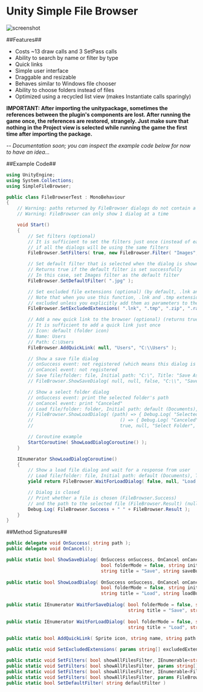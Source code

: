 # Unity Simple File Browser

![screenshot](https://yasirkula.files.wordpress.com/2016/11/simplefileexplorer.png)

##Features##
- Costs ~13 draw calls and 3 SetPass calls
- Ability to search by name or filter by type
- Quick links
- Simple user interface
- Draggable and resizable
- Behaves similar to Windows file chooser
- Ability to choose folders instead of files
- Optimized using a recycled list view (makes Instantiate calls sparingly)

**IMPORTANT: After importing the unitypackage, sometimes the references between the plugin's components are lost. After running the game once, the references are restored, strangely. Just make sure that nothing in the Project view is selected while running the game the first time after importing the package.**

-- *Documentation soon; you can inspect the example code below for now to have an idea...*

##Example Code##
```csharp
using UnityEngine;
using System.Collections;
using SimpleFileBrowser;

public class FileBrowserTest : MonoBehaviour
{
	// Warning: paths returned by FileBrowser dialogs do not contain a trailing '\' character
	// Warning: FileBrowser can only show 1 dialog at a time

	void Start()
	{
		// Set filters (optional)
		// It is sufficient to set the filters just once (instead of each time before showing the file browser dialog), 
		// if all the dialogs will be using the same filters
		FileBrowser.SetFilters( true, new FileBrowser.Filter( "Images", ".jpg", ".png" ), new FileBrowser.Filter( "Text Files", ".txt", ".pdf" ) );

		// Set default filter that is selected when the dialog is shown (optional)
		// Returns true if the default filter is set successfully
		// In this case, set Images filter as the default filter
		FileBrowser.SetDefaultFilter( ".jpg" );

		// Set excluded file extensions (optional) (by default, .lnk and .tmp extensions are excluded)
		// Note that when you use this function, .lnk and .tmp extensions will no longer be
		// excluded unless you explicitly add them as parameters to the function
		FileBrowser.SetExcludedExtensions( ".lnk", ".tmp", ".zip", ".rar", ".exe" );

		// Add a new quick link to the browser (optional) (returns true if quick link is added successfully)
		// It is sufficient to add a quick link just once
		// Icon: default (folder icon)
		// Name: Users
		// Path: C:\Users
		FileBrowser.AddQuickLink( null, "Users", "C:\\Users" );

		// Show a save file dialog 
		// onSuccess event: not registered (which means this dialog is pretty useless)
		// onCancel event: not registered
		// Save file/folder: file, Initial path: "C:\", Title: "Save As", submit button text: "Save"
		// FileBrowser.ShowSaveDialog( null, null, false, "C:\\", "Save As", "Save" );

		// Show a select folder dialog 
		// onSuccess event: print the selected folder's path
		// onCancel event: print "Canceled"
		// Load file/folder: folder, Initial path: default (Documents), Title: "Select Folder", submit button text: "Select"
		// FileBrowser.ShowLoadDialog( (path) => { Debug.Log( "Selected: " + path ); }, 
		//                                () => { Debug.Log( "Canceled" ); }, 
		//                                true, null, "Select Folder", "Select" );

		// Coroutine example
		StartCoroutine( ShowLoadDialogCoroutine() );
	}

	IEnumerator ShowLoadDialogCoroutine()
	{
		// Show a load file dialog and wait for a response from user
		// Load file/folder: file, Initial path: default (Documents), Title: "Load File", submit button text: "Load"
		yield return FileBrowser.WaitForLoadDialog( false, null, "Load File", "Load" );

		// Dialog is closed
		// Print whether a file is chosen (FileBrowser.Success)
		// and the path to the selected file (FileBrowser.Result) (null, if FileBrowser.Success is false)
		Debug.Log( FileBrowser.Success + " " + FileBrowser.Result );
	}
}
```

##Method Signatures##

```csharp
public delegate void OnSuccess( string path );
public delegate void OnCancel();

public static bool ShowSaveDialog( OnSuccess onSuccess, OnCancel onCancel,
								   bool folderMode = false, string initialPath = null,
								   string title = "Save", string saveButtonText = "Save" );
								   
public static bool ShowLoadDialog( OnSuccess onSuccess, OnCancel onCancel, 
								   bool folderMode = false, string initialPath = null,
								   string title = "Load", string loadButtonText = "Select" );
								   
public static IEnumerator WaitForSaveDialog( bool folderMode = false, string initialPath = null,
											 string title = "Save", string saveButtonText = "Save" );
											 
public static IEnumerator WaitForLoadDialog( bool folderMode = false, string initialPath = null,
											 string title = "Load", string loadButtonText = "Select" );
											 
public static bool AddQuickLink( Sprite icon, string name, string path );

public static void SetExcludedExtensions( params string[] excludedExtensions );

public static void SetFilters( bool showAllFilesFilter, IEnumerable<string> filters );
public static void SetFilters( bool showAllFilesFilter, params string[] filters );
public static void SetFilters( bool showAllFilesFilter, IEnumerable<FileBrowser.Filter> filters );
public static void SetFilters( bool showAllFilesFilter, params FileBrowser.Filter[] filters );
public static bool SetDefaultFilter( string defaultFilter )
```
